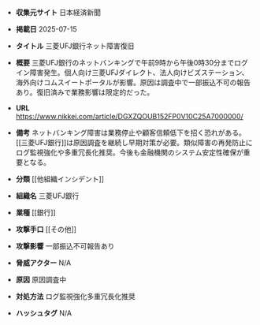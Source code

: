 - **収集元サイト**
日本経済新聞

- **掲載日**
2025-07-15

- **タイトル**
三菱UFJ銀行ネット障害復旧

- **概要**
三菱UFJ銀行のネットバンキングで午前9時から午後0時30分までログイン障害発生。個人向け三菱UFJダイレクト、法人向けビズステーション、海外向けコムスイートポータルが影響。原因は調査中で一部振込不可の報告あり。復旧済みで業務影響は限定的だった。

- **URL**
https://www.nikkei.com/article/DGXZQOUB152FP0V10C25A7000000/

- **備考**
ネットバンキング障害は業務停止や顧客信頼低下を招く恐れがある。[[三菱UFJ銀行]]は原因調査を継続し早期対策が必要。類似障害の再発防止にログ監視強化や多重冗長化推奨。今後も金融機関のシステム安定性確保が重要となる。

- **分類**
[[他組織インシデント]]

- **組織名**
三菱UFJ銀行

- **業種**
[[銀行]]

- **攻撃手口**
[[その他]]

- **攻撃影響**
一部振込不可報告あり

- **脅威アクター**
N/A

- **原因**
原因調査中

- **対処方法**
ログ監視強化多重冗長化推奨

- **ハッシュタグ**
N/A
